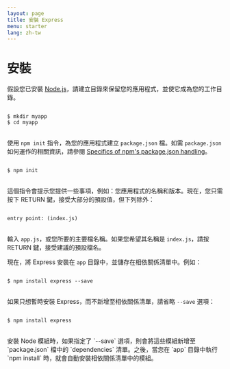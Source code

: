 ```yaml
---
layout: page
title: 安裝 Express
menu: starter
lang: zh-tw
---
```

<!---
 Copyright (c) 2016 StrongLoop, IBM, and Express Contributors
 License: MIT
-->

# 安裝

假設您已安裝 [Node.js](https://nodejs.org/)，請建立目錄來保留您的應用程式，並使它成為您的工作目錄。

<pre>
<code class="language-sh" translate="no">
$ mkdir myapp
$ cd myapp
</code>
</pre>

使用 `npm init` 指令，為您的應用程式建立 `package.json` 檔。如需 `package.json` 如何運作的相關資訊，請參閱 [Specifics of npm's package.json handling](https://docs.npmjs.com/files/package.json)。

<pre>
<code class="language-sh" translate="no">
$ npm init
</code>
</pre>

這個指令會提示您提供一些事項，例如：您應用程式的名稱和版本。現在，您只需按下 RETURN 鍵，接受大部分的預設值，但下列除外：

<pre>
<code class="language-sh" translate="no">
entry point: (index.js)
</code>
</pre>

輸入 `app.js`，或您所要的主要檔名稱。如果您希望其名稱是 `index.js`，請按 RETURN 鍵，接受建議的預設檔名。

現在，將 Express 安裝在 `app` 目錄中，並儲存在相依關係清單中。例如：


<pre>
<code class="language-sh" translate="no">
$ npm install express --save
</code>
</pre>

如果只想暫時安裝 Express，而不新增至相依關係清單，請省略 `--save` 選項：

<pre>
<code class="language-sh" translate="no">
$ npm install express
</code>
</pre>

<div class="doc-box doc-info" markdown="1">
安裝 Node 模組時，如果指定了 `--save` 選項，則會將這些模組新增至 `package.json` 檔中的 `dependencies` 清單。之後，當您在 `app` 目錄中執行 `npm install` 時，就會自動安裝相依關係清單中的模組。
</div>
